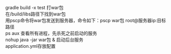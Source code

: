 gradle build -x test 打war包  
在/build/libs路径下找到war包  
用pscp命令将war包发送到服务器，命令如下：pscp war包 root@服务器ip:目标路径  
ps aux 查看所有进程，先杀死之前启动的服务  
nohup java -jar war包 & 启动后台服务  
application.yml存放配置  